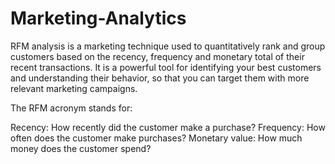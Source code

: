 # Marketing-Analytics
RFM analysis is a marketing technique used to quantitatively rank and group customers based on the recency, frequency and monetary total of their recent transactions. It is a powerful tool for identifying your best customers and understanding their behavior, so that you can target them with more relevant marketing campaigns.

The RFM acronym stands for:

Recency: How recently did the customer make a purchase?
Frequency: How often does the customer make purchases?
Monetary value: How much money does the customer spend?
